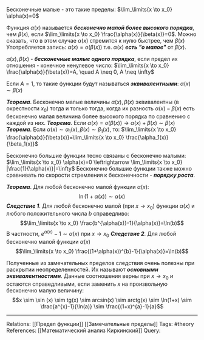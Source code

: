Бесконечные малые - это такие пределы: $\lim_\limits{x \to x_0} \alpha(x)=0$

Функция $\alpha(x)$ называется ***бесконечно малой более высокого порядка***, чем $\beta(x)$, если $\lim_\limits{x \to x_0} \frac{\alpha(x)}{\beta(x)}=0$. Можно сказать, что в этом случае $\alpha(x)$ стремится к нулю быстрее, чем $\beta(x)$ Употребляется запись: $\alpha(x)=o(\beta(x))$   т.е. $\alpha(x)$ ***есть "о малое"*** от $\beta(x)$. 

$\alpha(x), \beta(x)$ - ***бесконечные малые одного порядка***, если предел их отношения - конечное ненулевое число: 
$\lim_\limits{x \to x_0} \frac{\alpha(x)}{\beta(x)}=A, \quad A \neq 0, A \neq \infty$

Если $A=1$, то такие функции будут называться ***эквивалентными***: $\alpha(x) \sim \beta(x)$

***Теорема***. Бесконечно малые величины $\alpha(x), \beta(x)$ эквивалентны (в окрестности $x_0$) тогда и только тогда, когда их разность $\alpha(x)-\beta(x)$ есть бесконечно малая величина более высокого порядка по сравнению с каждой из них. 
***Теорема***. Если $\alpha(x) = o(\beta(x)) \to \alpha(x) + \beta(x) \sim \beta(x)$
***Теорема***. Если $\alpha(x) \sim \alpha_1(x), \beta(x) \sim \beta_1(x)$, то:
$\lim_\limits{x \to x_0} \frac{\alpha(x)}{\beta(x)}=\lim_\limits{x \to x_0} \frac{\alpha_1(x)}{\beta_1(x)}$

Бесконечно большие функции тесно связаны с бесконечно малыми:
$\lim_\limits{x \to x_0} \alpha(x)=0 \leftrightarrow \lim_\limits{x \to x_0} |\frac{1}{\alpha(x)}|=\infty$
Бесконечно большие функции также можно сравнивать по скорости стремления к бесконечности - ***порядку роста***. 

***Теорема***. Для любой бесконечно малой функции $\alpha(x)$:
$$\ln(1+\alpha(x)) \sim \alpha(x)$$
***Следствие 1***. Для любой бесконечно малой (при $x \to x_0$) функции $\alpha(x)$ и любого положительного числа $b$ справедливо:
$$\lim_\limits{x \to x_0} \frac{b^{\alpha(x)}-1}{\alpha(x)}=\ln(b)$$
В частности, $e^{\alpha(x)}-1 \sim \alpha(x)$ при $x \to x_0$
***Следствие 2***. Для любой бесконечно малой функции $\alpha(x)$
$$\lim_\limits{x \to x_0} \frac{(1+\alpha(x))^{b}-1}{\alpha(x)}=\ln(b)$$

Полученные из замечательных пределов следствия очень полезны при раскрытии неопределенностей. Их называют ***основными эквивалентностями***. Данные соотношения верны при $x \to x_0$ и остаются справедливыми, если заменить $x$ на произвольную бесконечно малую величину:
$$x \sim \sin (x) \sim tg(x) \sim arcsin(x) \sim arctg(x) \sim \ln(1+x) \sim \frac{a^{x}-1}{\ln(a)} \sim \frac{(1+x)^{a}-1}{a}$$

___
Relations: [[Предел функции]] [[Замечательные пределы]] 
Tags: #theory 
References: [[Математический анализ Киркинский]] 
Query: 